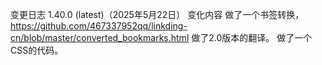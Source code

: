 变更日志
1.40.0 (latest)（2025年5月22日）
变化内容
做了一个书签转换，https://github.com/467337952qq/linkding-cn/blob/master/converted_bookmarks.html
做了2.0版本的翻译。
做了一个CSS的代码。
